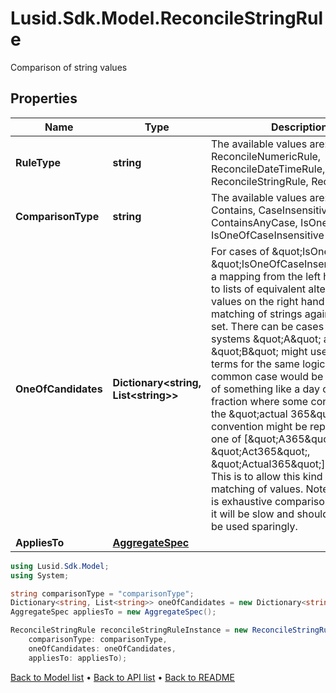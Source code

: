 # Lusid.Sdk.Model.ReconcileStringRule
Comparison of string values

## Properties

Name | Type | Description | Notes
------------ | ------------- | ------------- | -------------
**RuleType** | **string** | The available values are: ReconcileNumericRule, ReconcileDateTimeRule, ReconcileStringRule, ReconcileExact | 
**ComparisonType** | **string** | The available values are: Exact, Contains, CaseInsensitive, ContainsAnyCase, IsOneOf, IsOneOfCaseInsensitive | 
**OneOfCandidates** | **Dictionary&lt;string, List&lt;string&gt;&gt;** | For cases of \&quot;IsOneOf\&quot; or \&quot;IsOneOfCaseInsensitive\&quot;, a mapping from the left hand to side to lists of  equivalent alternative values on the right hand side.  Fuzzy matching of strings against one of a set. There can be cases where systems \&quot;A\&quot; and \&quot;B\&quot; might use different terms for the same logical entity. A common case would be  comparison of something like a day count fraction where some convention like the \&quot;actual 365\&quot; convention might be represented as one of [\&quot;A365\&quot;, \&quot;Act365\&quot;, \&quot;Actual365\&quot;] or similar.  This is to allow this kind of fuzzy matching of values. Note that as this is exhaustive comparison across sets it will be slow and should therefore be used sparingly. | [optional] 
**AppliesTo** | [**AggregateSpec**](AggregateSpec.md) |  | 

```csharp
using Lusid.Sdk.Model;
using System;

string comparisonType = "comparisonType";
Dictionary<string, List<string>> oneOfCandidates = new Dictionary<string, List<string>>();
AggregateSpec appliesTo = new AggregateSpec();

ReconcileStringRule reconcileStringRuleInstance = new ReconcileStringRule(
    comparisonType: comparisonType,
    oneOfCandidates: oneOfCandidates,
    appliesTo: appliesTo);
```

[Back to Model list](../README.md#documentation-for-models) &#8226; [Back to API list](../README.md#documentation-for-api-endpoints) &#8226; [Back to README](../README.md)
